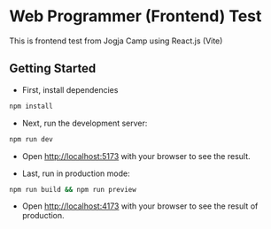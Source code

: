 # Web Programmer (Frontend) Test
This is frontend test from Jogja Camp using React.js (Vite)

## Getting Started
- First, install dependencies
```bash
npm install
```

- Next, run the development server:
```bash
npm run dev
```

- Open [http://localhost:5173](http://localhost:5173) with your browser to see the result.

- Last, run in production mode:
```bash
npm run build && npm run preview

```

- Open [http://localhost:4173](http://localhost:4173) with your browser to see the result of production.

